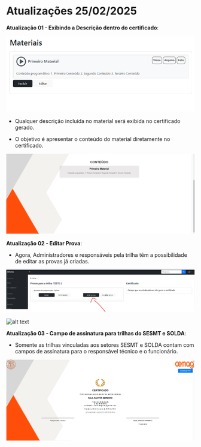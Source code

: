 # Atualizações 25/02/2025

**Atualização 01 - Exibindo a Descrição dentro do certificado**:

![alt text](/documentacao/imgs_documentacao/descricaoCERTIFICADO.png)

- Qualquer descrição incluída no material será exibida no certificado gerado.

- O objetivo é apresentar o conteúdo do material diretamente no certificado.

![alt text](/documentacao/imgs_documentacao/conteudoCERTIFICADO.png)

**Atualização 02 - Editar Prova**:

- Agora, Administradores e responsáveis pela trilha têm a possibilidade de editar as provas já criadas.

![alt text](/documentacao/imgs_documentacao/botaoeditarPROVA.png)

![alt text](/documentacao/imgs_documentacao/editarPROVA.gif)

**Atualização 03 - Campo de assinatura para trilhas do SESMT e SOLDA**:

- Somente as trilhas vinculadas aos setores SESMT e SOLDA contam com campos de assinatura para o responsável técnico e o funcionário.

![alt text](/documentacao/imgs_documentacao/assinaturaCERTIFICADO.png)